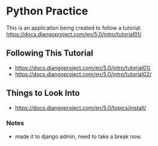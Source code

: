 # Python Practice
This is an application being created to follow a tutorial. 
https://docs.djangoproject.com/en/5.0/intro/tutorial01/
## Following This Tutorial
- https://docs.djangoproject.com/en/5.0/intro/tutorial01/
- https://docs.djangoproject.com/en/5.0/intro/tutorial02/

## Things to Look Into
- https://docs.djangoproject.com/en/5.0/topics/install/

### Notes
- made it to django admin, need to take a break now. 

